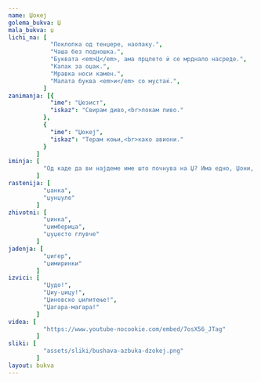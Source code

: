 ```yaml
---
name: Џокеј
golema_bukva: Џ
mala_bukva: џ
lichi_na: [
            "Поклопка од тенџере, наопаку.",
            "Чаша без подношка.",
            "Буквата <em>Ц</em>, ама прцлето ѝ се мрднало насреде.",
            "Капак за оџак.",
            "Мравка носи камен.",
            "Малата буква <em>и</em> со мустаќ.",
          ]
zanimanja: [{
            "ime": "Џезист",
            "iskaz": "Свирам диво,<br>локам пиво."
          },
          {
            "ime": "Џокеј",
            "iskaz": "Терам коњи,<br>како авиони."
          }
        ]
iminja: [
          "Од каде да ви најдеме име што почнува на Џ? Има едно, Џони, ама не е од нашиве краишта."
        ]
rastenija: [
          "џанка",
          "џунџуле"
        ]
zhivotni: [
          "џинка",
          "џимберица",
          "џуџесто глувче"
        ]
jadenja: [
          "џигер",
          "џимиринки"
        ]
izvici: [
          "Џудо!",
          "Џиу-џицу!",
          "Џиновско џилитење!",
          "Џагара-магара!"
        ]
videa: [
          "https://www.youtube-nocookie.com/embed/7osX56_JTag"
        ]
sliki: [
          "assets/sliki/bushava-azbuka-dzokej.png"
        ]
layout: bukva
---
```

